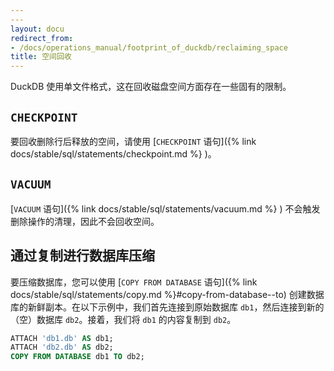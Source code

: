 ```yaml
---
---
layout: docu
redirect_from:
- /docs/operations_manual/footprint_of_duckdb/reclaiming_space
title: 空间回收
---
```


DuckDB 使用单文件格式，这在回收磁盘空间方面存在一些固有的限制。

## `CHECKPOINT`

要回收删除行后释放的空间，请使用 [`CHECKPOINT` 语句]({% link docs/stable/sql/statements/checkpoint.md %} )。

## `VACUUM`

[`VACUUM` 语句]({% link docs/stable/sql/statements/vacuum.md %} ) 不会触发删除操作的清理，因此不会回收空间。

## 通过复制进行数据库压缩

要压缩数据库，您可以使用 [`COPY FROM DATABASE` 语句]({% link docs/stable/sql/statements/copy.md %}#copy-from-database--to) 创建数据库的新鲜副本。在以下示例中，我们首先连接到原始数据库 `db1`，然后连接到新的（空）数据库 `db2`。接着，我们将 `db1` 的内容复制到 `db2`。

```sql
ATTACH 'db1.db' AS db1;
ATTACH 'db2.db' AS db2;
COPY FROM DATABASE db1 TO db2;
```
